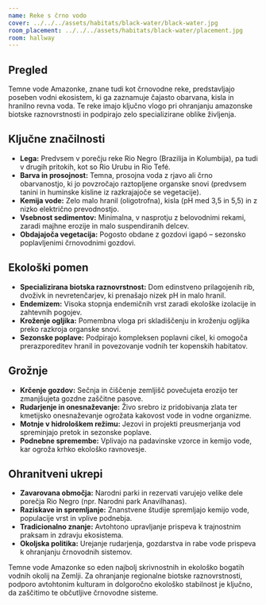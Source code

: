 ```yaml
---
name: Reke s črno vodo
cover: ../../../assets/habitats/black-water/black-water.jpg
room_placement: ../../../assets/habitats/black-water/placement.jpg
room: hallway
---
```

## Pregled
Temne vode Amazonke, znane tudi kot črnovodne reke, predstavljajo poseben vodni ekosistem, ki ga zaznamuje čajasto obarvana, kisla in hranilno revna voda. Te reke imajo ključno vlogo pri ohranjanju amazonske biotske raznovrstnosti in podpirajo zelo specializirane oblike življenja.

## Ključne značilnosti
- **Lega:** Predvsem v porečju reke Rio Negro (Brazilija in Kolumbija), pa tudi v drugih pritokih, kot so Rio Urubu in Rio Tefé.
- **Barva in prosojnost:** Temna, prosojna voda z rjavo ali črno obarvanostjo, ki jo povzročajo raztopljene organske snovi (predvsem tanini in huminske kisline iz razkrajajoče se vegetacije).
- **Kemija vode:** Zelo malo hranil (oligotrofna), kisla (pH med 3,5 in 5,5) in z nizko električno prevodnostjo.
- **Vsebnost sedimentov:** Minimalna, v nasprotju z belovodnimi rekami, zaradi majhne erozije in malo suspendiranih delcev.
- **Obdajajoča vegetacija:** Pogosto obdane z gozdovi igapó – sezonsko poplavljenimi črnovodnimi gozdovi.

## Ekološki pomen
- **Specializirana biotska raznovrstnost:** Dom edinstveno prilagojenih rib, dvoživk in nevretenčarjev, ki prenašajo nizek pH in malo hranil.
- **Endemizem:** Visoka stopnja endemičnih vrst zaradi ekološke izolacije in zahtevnih pogojev.
- **Kroženje ogljika:** Pomembna vloga pri skladiščenju in kroženju ogljika preko razkroja organske snovi.
- **Sezonske poplave:** Podpirajo kompleksen poplavni cikel, ki omogoča prerazporeditev hranil in povezovanje vodnih ter kopenskih habitatov.

## Grožnje
- **Krčenje gozdov:** Sečnja in čiščenje zemljišč povečujeta erozijo ter zmanjšujeta gozdne zaščitne pasove.
- **Rudarjenje in onesnaževanje:** Živo srebro iz pridobivanja zlata ter kmetijsko onesnaževanje ogrožata kakovost vode in vodne organizme.
- **Motnje v hidrološkem režimu:** Jezovi in projekti preusmerjanja vod spreminjajo pretok in sezonske poplave.
- **Podnebne spremembe:** Vplivajo na padavinske vzorce in kemijo vode, kar ogroža krhko ekološko ravnovesje.

## Ohranitveni ukrepi
- **Zavarovana območja:** Narodni parki in rezervati varujejo velike dele porečja Rio Negro (npr. Narodni park Anavilhanas).
- **Raziskave in spremljanje:** Znanstvene študije spremljajo kemijo vode, populacije vrst in vplive podnebja.
- **Tradicionalno znanje:** Avtohtono upravljanje prispeva k trajnostnim praksam in zdravju ekosistema.
- **Okoljska politika:** Urejanje rudarjenja, gozdarstva in rabe vode prispeva k ohranjanju črnovodnih sistemov.

Temne vode Amazonke so eden najbolj skrivnostnih in ekološko bogatih vodnih okolij na Zemlji. Za ohranjanje regionalne biotske raznovrstnosti, podporo avtohtonim kulturam in dolgoročno ekološko stabilnost je ključno, da zaščitimo te občutljive črnovodne sisteme.
